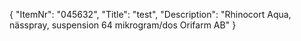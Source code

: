 {
  "ItemNr": "045632",
  "Title": "test",
  "Description": "Rhinocort Aqua, nässpray, suspension 64 mikrogram/dos Orifarm AB"
}